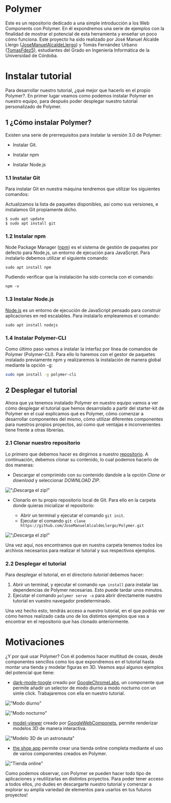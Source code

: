 # Polymer

Este es un repositorio dedicado a una simple introducción a los Web Components con Polymer. En él expondremos una serie de ejemplos con la finalidad de mostrar el potencial de esta herramienta y enseñar un poco cómo funciona.
Este proyecto ha sido realizado por José Manuel Alcalde Llergo ([JoseManuelAlcaldeLlergo]) y Tomás Fernández Urbano ([TomasFdez5]), estudiantes del Grado en Ingeniería Informática de la Universidad de Córdoba.

# Instalar tutorial

Para desarrollar nuestro tutorial, ¿qué mejor que hacerlo en el propio Polymer?. En primer lugar veamos como podemos instalar Polymer en nuestro equipo, para después poder desplegar nuestro tutorial personalizado de Polymer.

## 1 ¿Cómo instalar Polymer?

Existen una serie de prerrequisitos para instalar la versión 3.0 de Polymer:

* Instalar Git.

* Instalar npm

* Instalar Node.js

### 1.1 Instalar Git

Para instalar Git en nuestra máquina tendremos que utilizar los siguientes comandos:

Actualizamos la lista de paquetes disponibles, así como sus versiones, e instalamos Git propiamente dicho.
```
$ sudo apt update
$ sudo apt install git
```

### 1.2 Instalar npm

Node Package Manager ([npm]) es el sistema de gestión de paquetes por defecto para Node.js, un entorno de ejecución para JavaScript. 
Para instalarlo debemos utilizar el siguiente comando: 
```
sudo apt install npm
```
Pudiendo verificar que la instalación ha sido correcta con el comando:
```
npm -v
```

### 1.3 Instalar Node.js

[Node.js] es un entorno de ejecución de JavaScript pensado para construir aplicaciones en red escalables. 
Para instalarlo emplearemos el comando:
```
sudo apt install nodejs
```

### 1.4 Instalar Polymer-CLI

Como último paso vamos a instalar la interfaz por línea de comandos de Polymer (Polymer-CLI). Para ello lo haremos con el gestor de paquetes instalado previamente npm y realizaremos la instalación de manera global mediante la opción -g:
```sh
sudo npm install -g polymer-cli
```
## 2 Desplegar el tutorial

Ahora que ya tenemos instalado Polymer en nuestro equipo vamos a ver cómo desplegar el tutorial que hemos desarrolado a partir del starter-kit de Polymer en el cual explicamos qué es Polymer, cómo comenzar a desarrollar componentes del mismo, cómo utilizar diferentes componentes para nuestros propios proyectos, así como qué ventajas e inconvenientes tiene frente a otras librerías.

### 2.1 Clonar nuestro repositorio

Lo primero que debemos hacer es dirgirnos a nuestro [repositorio]. A continuación, debemos clonar su contenido, lo cual podemos hacerlo de dos maneras:

- Descargar el comprimido con su contenido dandole a la opción *Clone or download* y seleccionar *DOWNLOAD ZIP*.

!["¡Descarga el zip!"](images/github.png "Descargar zip del repositorio")

- Clonarlo en tu propio repositorio local de Git. Para ello en la carpeta donde quieras inicializar el repositorio:

    * Abrir un terminal y ejecutar el comando ```git init```.
    * Ejecutar el comando ```git clone https://github.com/JoseManuelAlcaldeLlergo/Polymer.git```

!["¡Descarga el zip!"](images/git-clone.png "Descargar zip del repositorio")

Una vez aquí, nos encontramos que en nuestra carpeta tenemos todos los archivos necesarios para realizar el tutorial y sus respectivos ejemplos.

### 2.2 Desplegar el tutorial

Para desplegar el tutorial, en el directorio *tutorial* debemos hacer:

1. Abrir un terminal, y ejecutar el comando ```npm install``` para instalar las dependencias de Polymer necesarias. Esto puede tardar unos minutos.
2. Ejecutar el comando ```polymer serve -o``` para abrir directamente nuestro tutorial en vuestro navegador predeterminado.

Una vez hecho esto, tendrás acceso a nuestro tutorial, en el que podrás ver cómo hemos realizado cada uno de los distintos ejemplos que vas a encontrar en el repositorio que has clonado anteriormente.

# Motivaciones

¿Y por qué usar Polymer? Con él podemos hacer multitud de cosas, desde componentes sencillos como los que expondremos en el tutorial hasta montar una tienda y modelar figuras en 3D. Veamos aquí algunos ejemplos del potencial que tiene:

* [dark-mode-toogle] creado por [GoogleChromeLabs], un componente que permite añadir un selector de modo diurno a modo nocturno con un simle click. Trabajaremos con ella en nuestro tutorial.


!["Modo diurno"](images/gato-diurno.png "Modo diurno con dark-mode-toogle") 

!["Modo nocturno"](images/gato-nocturno.png "Modo nocturno activo con dark-toogle-mode")


* [model-viewer] creado por [GoogleWebComponets], permite renderizar modelos 3D de manera interactiva. 

!["Modelo 3D de un astronauta"](images/astronauta.png "Modelo 3D de un astronauta")


* [the shop app] permite crear una tienda online completa mediante el uso de varios componentes creados en Polymer.

!["Tienda online"](images/tienda.png "Tienda online")

Como podemos observar, con Polymer se pueden hacer todo tipo de aplicaciones y reutilizarlas en distintos proyectos. Para poder tener acceso a todos ellos, ¡no dudes en descargarte nuestro tutorial y comenzar a explorar su amplía variedad de elementos para usarlos en tus futuros proyectos!



[dark-mode-toogle]: https://www.webcomponents.org/element/dark-mode-toggle

[GoogleChromeLabs]: https://www.webcomponents.org/author/GoogleChromeLabs

[model-viewer]: https://www.webcomponents.org/element/@google/model-viewer

[GoogleWebComponets]: https://www.webcomponents.org/element/@google/model-viewer

[the shop app]: https://polymer-library.polymer-project.org/1.0/docs/apps/case-study 

[repositorio]: https://github.com/JoseManuelAlcaldeLlergo/Polymer

[W3C]: https://www.w3c.es 

[desarrollo declarativo]: https://prezi.com/7vcuauwjiqzf/programacion-declarativa-vs-programacion-imperativa/

[npm]: https://devcode.la/blog/que-es-npm/

[Node.js]: https://nodejs.org/es/about/

[JoseManuelAlcaldeLlergo]: https://github.com/JoseManuelAlcaldeLlergo?tab=repositories 

[TomasFdez5]: https://github.com/TomasFdez5?tab=repositories
